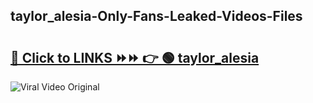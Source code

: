 
 ## taylor_alesia-Only-Fans-Leaked-Videos-Files

# <h2><a href="https://mediaupload.pro?taylor_alesia">🔗 Click to LINKS ⏩⏩ 👉 🟢 taylor_alesia </a></h2>

<a href="https://mediaupload.pro?taylor_alesia" rel="nofollow" data-target="animated-image.originalLink"><img src="https://i.ibb.co.com/xMMVF88/686577567.gif" alt="Viral Video Original" style="max-width: 100%; display: inline-block;" data-target="animated-image.originalImage"></a>